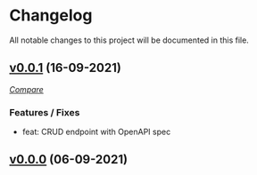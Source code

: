# Changelog
All notable changes to this project will be documented in this file.

## [v0.0.1](https://github.com/davidadtorres/poc-nest-openapi/tree/v0.0.1) (16-09-2021)

[*Compare*](https://github.com/davidadtorres/poc-nest-openapi/compare/v0.0.0...v0.0.1)

### **Features / Fixes**

* feat: CRUD endpoint with OpenAPI spec

## [v0.0.0](https://github.com/davidadtorres/poc-nest-openapi/tree/v0.0.0) (06-09-2021)